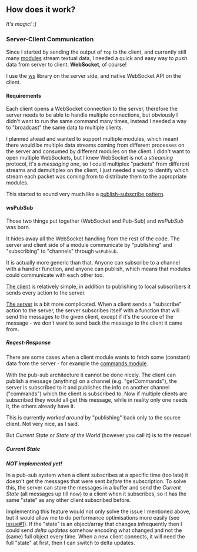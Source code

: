 ## How does it work?
*It's magic! :]*

### Server-Client Communication
Since I started by sending the output of `top` to the client, and currently still many [modules](./modules.md) stream textual data, I needed a quick and easy way to *push* data from server to client. **WebSocket**, of course!

I use the [ws](https://github.com/websockets/ws) library on the server side, and native WebSocket API on the client.

#### Requirements
Each client opens a WebSocket connection to the server, therefore the server needs to be able to handle multiple connections, but obviously I didn't want to run the same command many times, instead I needed a way to "broadcast" the same data to multiple clients.

I planned ahead and wanted to support multiple modules, which meant there would be multiple data streams coming from different processes on the server and consumed by different modules on the client. I didn't want to open multiple WebSockets, but I knew WebSocket is not a *streaming* protocol, it's a *messaging* one, so I could multiplex "packets" from different streams and demultiplex on the client, I just needed a way to identify which stream each packet was coming from to distribute them to the appropriate modules.

This started to sound very much like a [publish-subscribe pattern](https://en.wikipedia.org/wiki/Publish%E2%80%93subscribe_pattern).

#### wsPubSub
Those two things put together (WebSocket and Pub-Sub) and *wsPubSub* was born.


It hides away all the WebSocket handling from the rest of the code. The server and client side of a module communicate by "publishing" and "subscribing" to "channels" through `wsPubSub`. 

It is actually more generic than that. Anyone can subscribe to a channel with a handler function, and anyone can publish, which means that modules could communicate with each other too. 

[The client](../static/wsPubSubClient.js) is relatively simple, in addition to publishing to local subscribers it sends every action to the server. 

[The server](../wsPubSubServer.js) is a bit more complicated. When a client sends a "subscribe" action to the server, the server subscribes itself with a function that will send the messages to the given client, except if it's the source of the message - we don't want to send back the message to the client it came from.

##### Reqest-Response
There are some cases when a client module wants to fetch some (constant) data from the server - for example the [commands module](../modules/commands.js).

With the pub-sub architecture it cannot be done nicely. The client can publish a message (anything) on a channel (e.g. "getCommands"), the server is subscribed to it and publishes the info on another channel ("commands") which the client is subscribed to. Now if multiple clients are subscribed they would all get this message, while in reality only one needs it, the others already have it.

This is currently *worked around* by "publishing" back only to the source client. Not very nice, as I said.

But *Current State* or *State of the World* (however you call it) is to the rescue!

##### Current State
***NOT implemented yet!***

In a pub-sub system when a client subscribes at a specific time (too late) it doesn't get the messages that were sent *before* the subscription. To solve this, the server can store the messages in a buffer and send the *Current State* (all messages up till now) to a client when it subscribes, so it has the same "state" as any other client subscribed before.

Implementing this feature would not only solve the issue I mentioned above, but it would allow me to do performance optimisations more easily (see [issue#1](/Sly1024/pigod/issues/1)). If the "state" is an object/array that changes infrequently then I could send *delta updates* somehow encoding what changed and not the (same) full object every time. When a new client connects, it will need the full "state" at first, then I can switch to delta updates.

